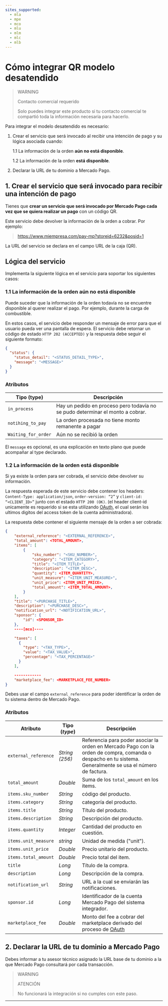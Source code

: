 ```yaml
---
sites_supported:
  - mla
  - mpe
  - mco
  - mlu
  - mlm
  - mlc
  - mlb
---
```


# Cómo integrar QR modelo desatendido

> WARNING
>
> Contacto comercial requerido
>
> Solo puedes integrar este producto si tu contacto comercial te compartió toda la información necesaria para hacerlo.

Para integrar el modelo desatendido es necesario:

1. Crear el servicio que será invocado al recibir una intención de pago y su lógica asociada cuando:

    1.1 La información de la orden **aún no está disponible**.

    1.2 La información de la orden **está disponible**.

2. Declarar la URL de tu dominio a Mercado Pago.

## 1. Crear el servicio que será invocado para recibir una intención de  pago

Tienes que **crear un servicio que será invocado por Mercado Pago cada vez que se quiera realizar un pago** con un código QR. 

Este servicio debe devolver la información de la orden a cobrar. Por ejemplo: 

> https://www.miempresa.com/pay-mp?storeid=6232&posid=1

La URL del servicio se declara en el campo URL de la caja (QR).

## Lógica del servicio

Implementa la siguiente lógica en el servicio para soportar los siguientes casos: 

### 1.1 La información de la orden aún no está disponible

Puede suceder que la información de la orden todavía no se encuentre disponible al querer realizar el pago. Por ejemplo, durante la carga de combustible. 

En estos casos, el servicio debe responder un mensaje de error para que el usuario pueda ver una pantalla de espera. El servicio debe retornar un código de estado `HTTP 202 (ACCEPTED)` y la respuesta debe seguir el siguiente formato: 

```json
{
  "status": {
    "status_detail": "<STATUS_DETAIL_TYPE>",
    "message": "<MESSAGE>"
  }
}

```

### Atributos

| Tipo (type)       |  Descripción                                                 |
| ------------- | ------------------------------------------------------------ |
| `in_process`     | Hay un pedido en proceso pero todavía no se pudo determinar el monto a cobrar. |
| `notihing_to_pay`           | La orden procesada no tiene monto remanente a pagar |
| `Waiting_for_order`           | Aún no se recibió la orden |

El `message` es opcional, es  una explicación en texto plano que puede acompañar al type declarado.

### 1.2 La información de la orden está disponible

Si ya existe la orden para ser cobrada, el servicio debe devolver su información. 

La respuesta esperada de este servicio debe contener los headers:  `Content-Type: application/json`, `order-version: “2”` y `client-id: “<CLIENT_ID>”`  junto con el estado `HTTP 200 (OK)`. (el header client-id unicamente es requerido si se esta utilizando [OAuth](https://www.mercadopago[FAKER][URL][DOMAIN]/developers/es/docs/qr-code/additional-content/security/oauth/introduction), el cual serán los ultimos digitos del access token de la cuenta administradora).

La respuesta debe contener el siguiente mensaje de la orden a ser cobrada: 

```json
{
    "external_reference": "<EXTERNAL_REFERENCE>",
    "total_amount": <TOTAL_AMOUNT>,
    "items": [
        {
            "sku_number": "<SKU_NUMBER>",
            "category": "<ITEM_CATEGORY>",
            "title": "<ITEM_TITLE>",
            "description": "<ITEM_DESC>",
            "quantity": <ITEM_QUANTITY>,
            "unit_measure": "<ITEM_UNIT_MEASURE>",
            "unit_price": <ITEM_UNIT_PRICE>,
            "total_amount": <ITEM_TOTAL_AMOUNT>,
        }
    ],
    "title": "<PURCHASE_TITLE>",
    "description": "<PURCHASE_DESC>",
    "notification_url": "<NOTIFICATION_URL>",
    "sponsor": {
        "id": <SPONSOR_ID>
    },
    ----[mco]----

    "taxes": [
      {
        "type": "<TAX_TYPE>",
        "value": "<TAX_VALUE>",
        "percentage": "<TAX_PERCENTAGE>"
      }
    ],

    ------------
    "marketplace_fee": <MARKETPLACE_FEE_NUMBER>
}

```

Debes usar el campo `external_reference` para poder identificar la orden de tu sistema dentro de Mercado Pago.

### Atributos

| Atributo | Tipo (_type_) | Descripción |
| --- | --- | --- |
| `external_reference` | _String (256)_ | Referencia para poder asociar la orden en Mercado Pago con la orden de compra, comanda o despacho en tu sistema. Generalmente se usa el número de factura. |
| `total_amount` | _Double_ | Suma de los `total_amount` en los items. |
| `items.sku_number` | _String_ | código del producto. |
| `items.category` | _String_ | categoría del producto. |
| `items.title` | _String_ | Título del producto. |
| `items.description` | _String_ | Descripción del producto.  |
| `items.quantity` | _Integer_ | Cantidad del producto en cuestión. |
| `items.unit_measure` | _string_ | Unidad de medida ("unit"). |
| `items.unit_price` | _Double_ | Precio unitario del producto. |
| `items.total_amount` | _Double_ | Precio total del item. |
| `title` | _Long_ | Título de la compra.  |
| `description` | _Long_ | Descripción de la compra.  |
| `notification_url` | _String_ | URL a la cual se enviarán las notificaciones. |
| `sponsor.id` | _Long_ | Identificador de la cuenta Mercado Pago del sistema integrador. |
| `marketplace_fee` | _Double_ | Monto del fee a cobrar del marketplace derivado del proceso de [OAuth](https://www.mercadopago[FAKER][URL][DOMAIN]/developers/es/docs/qr-code/additional-content/security/oauth/introduction) |

## 2. Declarar la URL de tu dominio a Mercado Pago

Debes informar a tu asesor técnico asignado la URL base de tu dominio a la que Mercado Pago consultará por cada transacción. 

> WARNING
> 
> ATENCIÓN
> 
> No funcionará la integración si no cumples con este paso.

---